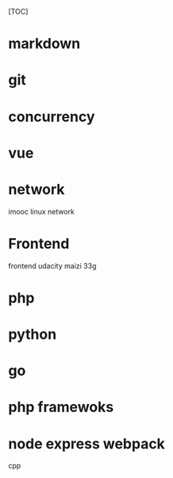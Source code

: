 [TOC]

# markdown

# git

# concurrency

# vue

# network

imooc linux network

# Frontend

frontend udacity maizi 33g

# php

# python

# go

# php framewoks

# node express  webpack

cpp